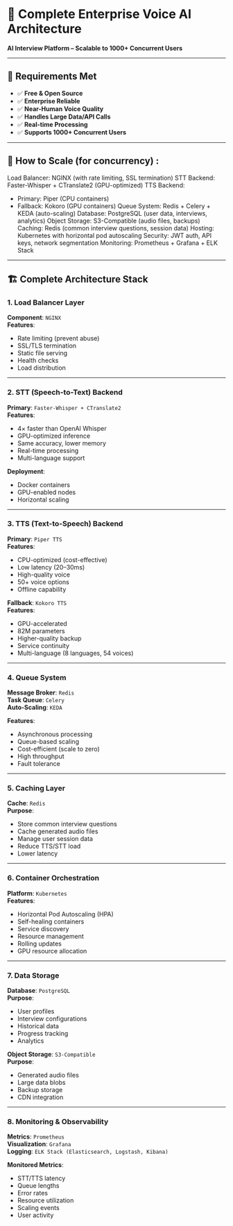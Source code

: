 # 🧠 Complete Enterprise Voice AI Architecture  
**AI Interview Platform – Scalable to 1000+ Concurrent Users**

---

## 🎯 Requirements Met

- ✅ **Free & Open Source**  
- ✅ **Enterprise Reliable**  
- ✅ **Near-Human Voice Quality**  
- ✅ **Handles Large Data/API Calls**  
- ✅ **Real-time Processing**  
- ✅ **Supports 1000+ Concurrent Users**

---

## 🧩 How to Scale (for concurrency) :

Load Balancer: NGINX (with rate limiting, SSL termination)
STT Backend: Faster-Whisper + CTranslate2 (GPU-optimized)
TTS Backend: 
  - Primary: Piper (CPU containers)
  - Fallback: Kokoro (GPU containers)
Queue System: Redis + Celery + KEDA (auto-scaling)
Database: PostgreSQL (user data, interviews, analytics)
Object Storage: S3-Compatible (audio files, backups)
Caching: Redis (common interview questions, session data)
Hosting: Kubernetes with horizontal pod autoscaling
Security: JWT auth, API keys, network segmentation
Monitoring: Prometheus + Grafana + ELK Stack

---
## 🏗️ Complete Architecture Stack

### 1. Load Balancer Layer
**Component**: `NGINX`  
**Features**:
- Rate limiting (prevent abuse)  
- SSL/TLS termination  
- Static file serving  
- Health checks  
- Load distribution  

---

### 2. STT (Speech-to-Text) Backend
**Primary**: `Faster-Whisper + CTranslate2`  
**Features**:
- 4× faster than OpenAI Whisper  
- GPU-optimized inference  
- Same accuracy, lower memory  
- Real-time processing  
- Multi-language support  

**Deployment**:
- Docker containers  
- GPU-enabled nodes  
- Horizontal scaling  

---

### 3. TTS (Text-to-Speech) Backend
**Primary**: `Piper TTS`  
**Features**:
- CPU-optimized (cost-effective)  
- Low latency (20–30ms)  
- High-quality voice  
- 50+ voice options  
- Offline capability  

**Fallback**: `Kokoro TTS`  
**Features**:
- GPU-accelerated  
- 82M parameters  
- Higher-quality backup  
- Service continuity  
- Multi-language (8 languages, 54 voices)  

---

### 4. Queue System
**Message Broker**: `Redis`  
**Task Queue**: `Celery`  
**Auto-Scaling**: `KEDA`  

**Features**:
- Asynchronous processing  
- Queue-based scaling  
- Cost-efficient (scale to zero)  
- High throughput  
- Fault tolerance  

---

### 5. Caching Layer
**Cache**: `Redis`  
**Purpose**:
- Store common interview questions  
- Cache generated audio files  
- Manage user session data  
- Reduce TTS/STT load  
- Lower latency  

---

### 6. Container Orchestration
**Platform**: `Kubernetes`  
**Features**:
- Horizontal Pod Autoscaling (HPA)  
- Self-healing containers  
- Service discovery  
- Resource management  
- Rolling updates  
- GPU resource allocation  

---

### 7. Data Storage
**Database**: `PostgreSQL`  
**Purpose**:
- User profiles  
- Interview configurations  
- Historical data  
- Progress tracking  
- Analytics  

**Object Storage**: `S3-Compatible`  
**Purpose**:
- Generated audio files  
- Large data blobs  
- Backup storage  
- CDN integration  

---

### 8. Monitoring & Observability
**Metrics**: `Prometheus`  
**Visualization**: `Grafana`  
**Logging**: `ELK Stack (Elasticsearch, Logstash, Kibana)`  

**Monitored Metrics**:
- STT/TTS latency  
- Queue lengths  
- Error rates  
- Resource utilization  
- Scaling events  
- User activity  
